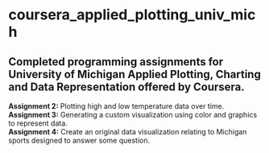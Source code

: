 # coursera_applied_plotting_univ_mich
## Completed programming assignments for University of Michigan Applied Plotting, Charting and Data Representation offered by Coursera.
**Assignment 2:** Plotting high and low temperature data over time.<br>
**Assignment 3:** Generating a custom visualization using color and graphics to represent data.<br>
**Assignment 4:** Create an original data visualization relating to Michigan sports designed to answer some question.<br>
